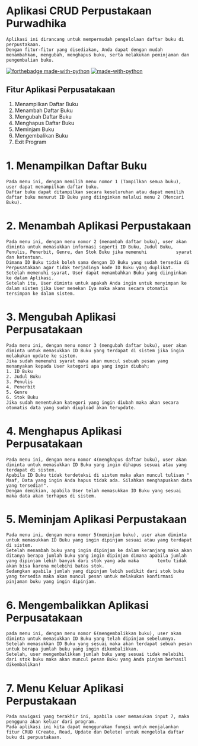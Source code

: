 # Aplikasi CRUD Perpustakaan Purwadhika
    Aplikasi ini dirancang untuk mempermudah pengelolaan daftar buku di perpustakaan. 
    Dengan fitur-fitur yang disediakan, Anda dapat dengan mudah menambahkan, mengubah, menghapus buku, serta melakukan peminjaman dan pengembalian buku.

[![forthebadge made-with-python](http://ForTheBadge.com/images/badges/made-with-python.svg)](https://www.python.org/)
[![made-with-python](https://img.shields.io/badge/Made%20with-Python-1f425f.svg)](https://www.python.org/)

## Fitur Aplikasi Perpusatakaan
1. Menampilkan Daftar Buku
2. Menambah Daftar Buku
3. Mengubah Daftar Buku
4. Menghapus Daftar Buku
5. Meminjam Buku
6. Mengembalikan Buku
7. Exit Program

# 1. Menampilkan Daftar Buku 

    Pada menu ini, dengan memilih menu nomor 1 (Tampilkan semua buku), user dapat menampilkan daftar buku.
    Daftar buku dapat ditampilkan secara keseluruhan atau dapat memilih daftar buku menurut ID Buku yang diinginkan melalui menu 2 (Mencari Buku).
  

# 2. Menambah Aplikasi Perpustakaan 

    Pada menu ini, dengan menu nomor 2 (menambah daftar buku), user akan diminta untuk memasukkan informasi seperti ID Buku, Judul Buku, Penulis, Penerbit, Genre, dan Stok Buku jika memenuhi           syarat dan ketentuan. 
    Dimana ID Buku tidak boleh sama dengan ID Buku yang sudah tersedia di Perpusatakaan agar tidak terjadinya kode ID Buku yang duplikat. 
    Setelah memenuhi syarat, User dapat menambahkan Buku yang diinginkan ke dalam Aplikasi. 
    Setelah itu, User diminta untuk apakah Anda ingin untuk menyimpan ke dalam sistem jika User menekan Iya maka akans secara otomatis tersimpan ke dalam sistem.
    
# 3. Mengubah Aplikasi Perpusatakaan 
    
    Pada menu ini, dengan menu nomor 3 (mengubah daftar buku), user akan diminta untuk memasukkan ID Buku yang terdapat di sistem jika ingin melakukan update ke sistem. 
    Jika sudah memenuhi syarat maka akan muncul sebuah pesan yang menanyakan kepada User kategori apa yang ingin diubah;
    1. ID Buku 
    2. Judul Buku
    3. Penulis
    4. Penerbit
    5. Genre
    6. Stok Buku
    Jika sudah menentukan kategori yang ingin diubah maka akan secara otomatis data yang sudah diupload akan terupdate. 
    
# 4. Menghapus Aplikasi Perpusatakaan  

    Pada menu ini, dengan menu nomor 4(menghapus daftar buku), user akan diminta untuk memasukkan ID Buku yang ingin dihapus sesuai atau yang terdapat di sistem. 
    Apabila ID Buku tidak terdeteksi di sistem maka akan muncul tulisan " Maaf, Data yang ingin Anda hapus tidak ada. Silahkan menghapuskan data yang tersedia!". 
    Dengan demikian, apabila User telah memasukkan ID Buku yang sesuai maka data akan terhapus di sistem.
    
# 5. Meminjam Aplikasi Perpustakaan 
    Pada menu ini, dengan menu nomor 5(meminjam buku), user akan diminta untuk memasukkan ID Buku yang ingin dipinjam sesuai atau yang terdapat di sistem. 
    Setelah menambah buku yang ingin dipinjam ke dalam keranjang maka akan ditanya berapa jumlah buku yang ingin dipinjam dimana apabila jumlah yang dipinjam lebih banyak dari stok yang ada maka       tentu tidak akan bisa karena melebihi batas stok. 
    Sedangkan apabila jumlah yang dipinjam lebih sedikit dari stok buku yang tersedia maka akan muncul pesan untuk melakukan konfirmasi pinjaman buku yang ingin dipinjam.

# 6. Mengembalikkan Aplikasi Perpusatakaan
    pada menu ini, dengan menu nomor 6(mengembalikkan buku), user akan diminta untuk memasukkan ID Buku yang telah dipinjam sebelumnya. 
    Setelah memasukkan ID Buku yang sesuai maka akan terdapat sebuah pesan untuk berapa jumlah buku yang ingin dikembalikkan. 
    Setelah, user mengembalikkan jumlah buku yang sesuai tidak melebihi dari stok buku maka akan muncul pesan Buku yang Anda pinjam berhasil dikembalikan!

# 7. Menu Keluar Aplikasi Perpustakaan
    Pada navigasi yang terakhir ini, apabila user memasukan input 7, maka pengguna akan keluar dari program. 
    Pada aplikasi ini kita dapat menggunakan fungsi untuk menjalankan fitur CRUD (Create, Read, Update dan Delete) untuk mengelola daftar buku di perpustakaan.

